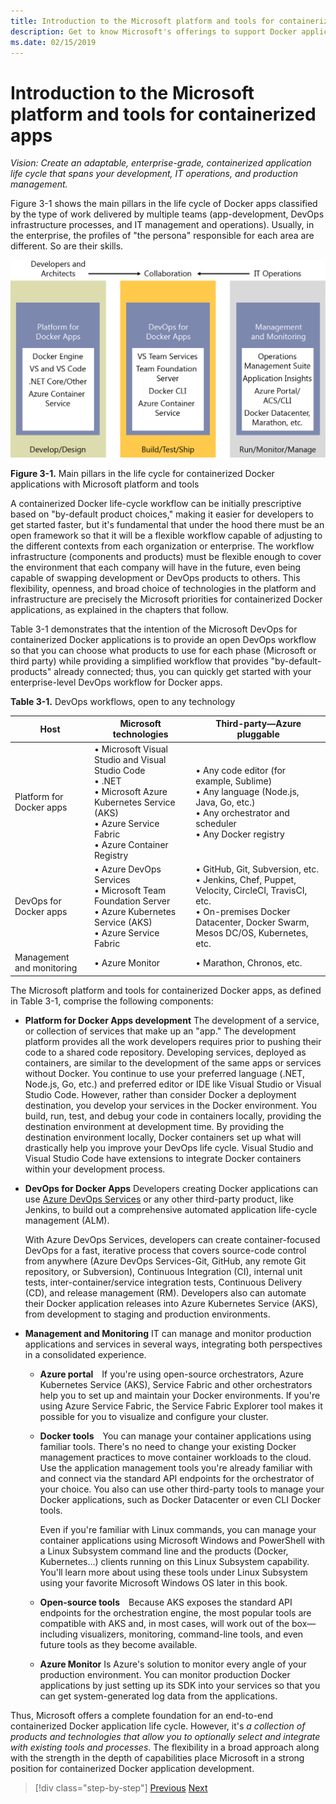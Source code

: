 ```yaml
---
title: Introduction to the Microsoft platform and tools for containerized apps
description: Get to know Microsoft's offerings to support Docker applications lifecycle.
ms.date: 02/15/2019
---
```

# Introduction to the Microsoft platform and tools for containerized apps

*Vision: Create an adaptable, enterprise-grade, containerized application life cycle that spans your development, IT operations, and production management.*

Figure 3-1 shows the main pillars in the life cycle of Docker apps classified by the type of work delivered by multiple teams (app-development, DevOps infrastructure processes, and IT management and operations). Usually, in the enterprise, the profiles of "the persona" responsible for each area are different. So are their skills.

![Microsoft tools. For the Develop/Design workload: Docker engine for Windows, VS and VS Code, .NET Core, Azure Kubernetes Service. For the Build/Test/Ship workload: Azure DevOps, Team Foundation Server, Docker CLI, Azure Kubernetes Service. For the Run/Monitor/Manage workload: Azure Monitor, Azure Portal Azure Kubernetes Services, Service Fabric, other orchestrators.](./media/image1.png)

**Figure 3-1.** Main pillars in the life cycle for containerized Docker applications with Microsoft platform and tools

A containerized Docker life-cycle workflow can be initially prescriptive based on "by-default product choices," making it easier for developers to get started faster, but it's fundamental that under the hood there must be an open framework so that it will be a flexible workflow capable of adjusting to the different contexts from each organization or enterprise. The workflow infrastructure (components and products) must be flexible enough to cover the environment that each company will have in the future, even being capable of swapping development or DevOps products to others. This flexibility, openness, and broad choice of technologies in the platform and infrastructure are precisely the Microsoft priorities for containerized Docker applications, as explained in the chapters that follow.

Table 3-1 demonstrates that the intention of the Microsoft DevOps for containerized Docker applications is to provide an open DevOps workflow so that you can choose what products to use for each phase (Microsoft or third party) while providing a simplified workflow that provides "by-default-products" already connected; thus, you can quickly get started with your enterprise-level DevOps workflow for Docker apps.

**Table 3-1.** DevOps workflows, open to any technology

| Host | Microsoft technologies | Third-party—Azure pluggable |
| ---------------------------| ----------------------------------------------------| --------------------------------------------------------------------------------|
| Platform for Docker apps   | • Microsoft Visual Studio and Visual Studio Code<br /> • .NET<br /> • Microsoft Azure Kubernetes Service (AKS)<br /> • Azure Service Fabric<br /> • Azure Container Registry<br /> | • Any code editor (for example, Sublime)<br /> • Any language (Node.js, Java, Go, etc.)<br /> • Any orchestrator and scheduler<br /> • Any Docker registry<br /> |
| DevOps for Docker apps     | • Azure DevOps Services<br /> • Microsoft Team Foundation Server<br /> • Azure Kubernetes Service (AKS)<br /> • Azure Service Fabric<br /> | • GitHub, Git, Subversion, etc.<br /> • Jenkins, Chef, Puppet, Velocity, CircleCI, TravisCI, etc.<br /> • On-premises Docker Datacenter, Docker Swarm, Mesos DC/OS, Kubernetes, etc.<br /> |
| Management and monitoring  | • Azure Monitor | • Marathon, Chronos, etc.<br />|

The Microsoft platform and tools for containerized Docker apps, as defined in Table 3-1, comprise the following components:

- **Platform for Docker Apps development** The development of a service, or collection of services that make up an "app." The development platform provides all the work developers requires prior to pushing their code to a shared code repository. Developing services, deployed as containers, are similar to the development of the same apps or services without Docker. You continue to use your preferred language (.NET, Node.js, Go, etc.) and preferred editor or IDE like Visual Studio or Visual Studio Code. However, rather than consider Docker a deployment destination, you develop your services in the Docker environment. You build, run, test, and debug your code in containers locally, providing the destination environment at development time. By providing the destination environment locally, Docker containers set up what will drastically help you improve your DevOps life cycle. Visual Studio and Visual Studio Code have extensions to integrate Docker containers within your development process.

- **DevOps for Docker Apps** Developers creating Docker applications can use [Azure DevOps Services](https://azure.microsoft.com/services/devops/) or any other third-party product, like Jenkins, to build out a comprehensive automated application life-cycle management (ALM).

  With Azure DevOps Services, developers can create container-focused DevOps for a fast, iterative process that covers source-code control from anywhere (Azure DevOps Services-Git, GitHub, any remote Git repository, or Subversion), Continuous Integration (CI), internal unit tests, inter-container/service integration tests, Continuous Delivery (CD), and release management (RM). Developers also can automate their Docker application releases into Azure Kubernetes Service (AKS), from development to staging and production environments.

- **Management and Monitoring** IT can manage and monitor production applications and services in several ways, integrating both perspectives in a consolidated experience.

  - **Azure portal** If you're using open-source orchestrators, Azure Kubernetes Service (AKS), Service Fabric and other orchestrators help you to set up and maintain your Docker environments. If you're using Azure Service Fabric, the Service Fabric Explorer tool makes it possible for you to visualize and configure your cluster.

  - **Docker tools** You can manage your container applications using familiar tools. There's no need to change your existing Docker management practices to move container workloads to the cloud. Use the application management tools you're already familiar with and connect via the standard API endpoints for the orchestrator of your choice. You also can use other third-party tools to manage your Docker applications, such as Docker Datacenter or even CLI Docker tools. 

    Even if you're familiar with Linux commands, you can manage your container applications using Microsoft Windows and PowerShell with a Linux Subsystem command line and the products (Docker, Kubernetes…) clients running on this Linux Subsystem capability. You'll learn more about using these tools under Linux Subsystem using your favorite Microsoft Windows OS later in this book.

  - **Open-source tools** Because AKS exposes the standard API endpoints for the orchestration engine, the most popular tools are compatible with AKS and, in most cases, will work out of the box—including visualizers, monitoring, command-line tools, and even future tools as they become available.

  - **Azure Monitor** Is Azure's solution to monitor every angle of your production environment. You can monitor production Docker applications by just setting up its SDK into your services so that you can get system-generated log data from the applications.

Thus, Microsoft offers a complete foundation for an end-to-end containerized Docker application life cycle. However, it's *a collection of products and technologies that allow you to optionally select and integrate with existing tools and processes*. The flexibility in a broad approach along with the strength in the depth of capabilities place Microsoft in a strong position for containerized Docker application development.

>[!div class="step-by-step"]
>[Previous](../Docker-application-lifecycle/containers-foundation-for-devops-collaboration.md)
>[Next](../design-develop-containerized-apps/index.md)
